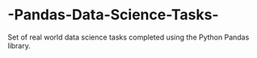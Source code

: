 # -Pandas-Data-Science-Tasks-
Set of real world data science tasks completed using the Python Pandas library.
